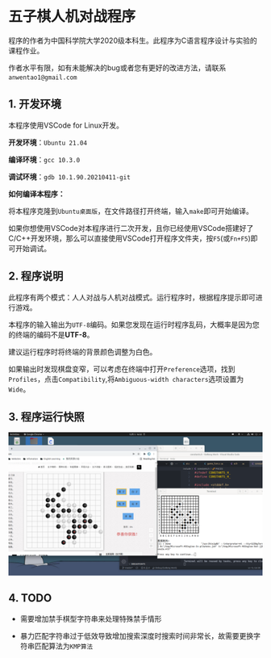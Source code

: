 # 五子棋人机对战程序

程序的作者为中国科学院大学2020级本科生。此程序为C语言程序设计与实验的课程作业。

作者水平有限，如有未能解决的bug或者您有更好的改进方法，请联系`anwentao1@gmail.com`

## 1. 开发环境

本程序使用VSCode for Linux开发。

**开发环境**：`Ubuntu 21.04`

**编译环境**：`gcc 10.3.0`

**调试环境**：`gdb 10.1.90.20210411-git`

**如何编译本程序：**

将本程序克隆到`Ubuntu桌面版`，在文件路径打开终端，输入`make`即可开始编译。

如果你想使用VSCode对本程序进行二次开发，且你已经使用VSCode搭建好了C/C++开发环境，那么可以直接使用VSCode打开程序文件夹，按`F5`(或`Fn+F5`)即可开始调试。

## 2. 程序说明

此程序有两个模式：人人对战与人机对战模式。运行程序时，根据程序提示即可进行游戏。

本程序的输入输出为`UTF-8`编码。如果您发现在运行时程序乱码，大概率是因为您的终端的编码不是**UTF-8**。

建议运行程序时将终端的背景颜色调整为白色。

如果输出时发现棋盘变窄，可以考虑在终端中打开`Preference`选项，找到`Profiles`，点击`Compatibility`,将`Ambiguous-width characters`选项设置为`Wide`。

## 3. 程序运行快照

![程序运行快照](images/ex.png)

## 4. TODO

* 需要增加禁手棋型字符串来处理特殊禁手情形

* 暴力匹配字符串过于低效导致增加搜索深度时搜索时间非常长，故需要更换字符串匹配算法为`KMP算法`

